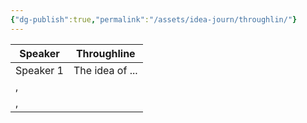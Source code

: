 ```yaml
---
{"dg-publish":true,"permalink":"/assets/idea-journ/throughlin/"}
---
```


|Speaker|Throughline|
|---|---|
|Speaker 1|The idea of ...|
|,|
|,|